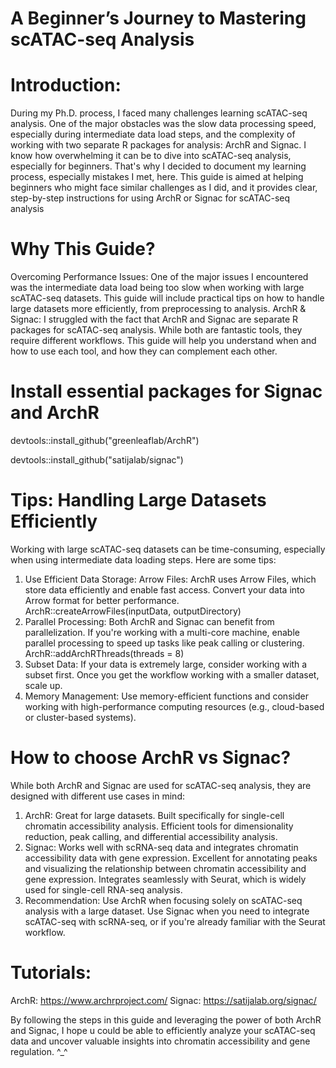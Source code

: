 # A Beginner’s Journey to Mastering scATAC-seq Analysis 

# Introduction:
During my Ph.D. process, I faced many challenges learning scATAC-seq analysis. One of the major obstacles was the slow data processing speed, especially during intermediate data load steps, and the complexity of working with two separate R packages for analysis: ArchR and Signac.
I know how overwhelming it can be to dive into scATAC-seq analysis, especially for beginners. That's why I decided to document my learning process, especially mistakes I met, here. This guide is aimed at helping beginners who might face similar challenges as I did, and it provides clear, step-by-step instructions for using ArchR or Signac for scATAC-seq analysis


# Why This Guide?
Overcoming Performance Issues: One of the major issues I encountered was the intermediate data load being too slow when working with large scATAC-seq datasets. This guide will include practical tips on how to handle large datasets more efficiently, from preprocessing to analysis.
ArchR & Signac: I struggled with the fact that ArchR and Signac are separate R packages for scATAC-seq analysis. While both are fantastic tools, they require different workflows. This guide will help you understand when and how to use each tool, and how they can complement each other.


# Install essential packages for Signac and ArchR
devtools::install_github("greenleaflab/ArchR")

devtools::install_github("satijalab/signac")

# Tips: Handling Large Datasets Efficiently
Working with large scATAC-seq datasets can be time-consuming, especially when using intermediate data loading steps. Here are some tips:
1) Use Efficient Data Storage:
Arrow Files: ArchR uses Arrow Files, which store data efficiently and enable fast access. Convert your data into Arrow format for better performance.
ArchR::createArrowFiles(inputData, outputDirectory)
2) Parallel Processing:
Both ArchR and Signac can benefit from parallelization. If you're working with a multi-core machine, enable parallel processing to speed up tasks like peak calling or clustering.
ArchR::addArchRThreads(threads = 8)
3) Subset Data: If your data is extremely large, consider working with a subset first. Once you get the workflow working with a smaller dataset, scale up.
4) Memory Management: Use memory-efficient functions and consider working with high-performance computing resources (e.g., cloud-based or cluster-based systems).


# How to choose ArchR vs Signac?
While both ArchR and Signac are used for scATAC-seq analysis, they are designed with different use cases in mind:
1) ArchR:
Great for large datasets.
Built specifically for single-cell chromatin accessibility analysis.
Efficient tools for dimensionality reduction, peak calling, and differential accessibility analysis.
2) Signac:
Works well with scRNA-seq data and integrates chromatin accessibility data with gene expression.
Excellent for annotating peaks and visualizing the relationship between chromatin accessibility and gene expression.
Integrates seamlessly with Seurat, which is widely used for single-cell RNA-seq analysis.
3) Recommendation:
Use ArchR when focusing solely on scATAC-seq analysis with a large dataset.
Use Signac when you need to integrate scATAC-seq with scRNA-seq, or if you're already familiar with the Seurat workflow.

# Tutorials:
ArchR: https://www.archrproject.com/
Signac: https://satijalab.org/signac/

By following the steps in this guide and leveraging the power of both ArchR and Signac, I hope u could be able to efficiently analyze your scATAC-seq data and uncover valuable insights into chromatin accessibility and gene regulation. ^_^
